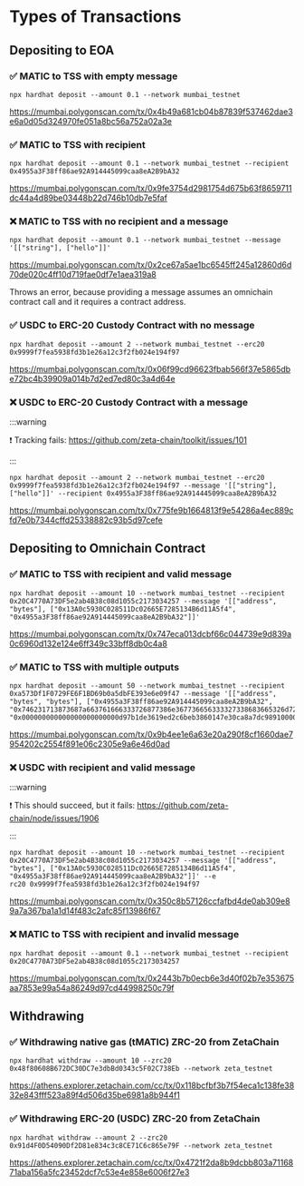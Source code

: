 # Types of Transactions

## Depositing to EOA

### ✅ MATIC to TSS with empty message

```
npx hardhat deposit --amount 0.1 --network mumbai_testnet
```

https://mumbai.polygonscan.com/tx/0x4b49a681cb04b87839f537462dae3e6a0d05d324970fe051a8bc56a752a02a3e

### ✅ MATIC to TSS with recipient

```
npx hardhat deposit --amount 0.1 --network mumbai_testnet --recipient 0x4955a3F38ff86ae92A914445099caa8eA2B9bA32
```

https://mumbai.polygonscan.com/tx/0x9fe3754d2981754d675b63f8659711dc44a4d89be03448b22d746b10db7e5faf

### ❌ MATIC to TSS with no recipient and a message

```
npx hardhat deposit --amount 0.1 --network mumbai_testnet --message '[["string"], ["hello"]]'
```

https://mumbai.polygonscan.com/tx/0x2ce67a5ae1bc6545ff245a12860d6d70de020c4ff10d719fae0df7e1aea319a8

Throws an error, because providing a message assumes an omnichain contract call
and it requires a contract address.

### ✅ USDC to ERC-20 Custody Contract with no message

```
npx hardhat deposit --amount 2 --network mumbai_testnet --erc20 0x9999f7fea5938fd3b1e26a12c3f2fb024e194f97
```

https://mumbai.polygonscan.com/tx/0x06f99cd96623fbab566f37e5865dbe72bc4b39909a014b7d2ed7ed80c3a4d64e

### ❌ USDC to ERC-20 Custody Contract with a message

:::warning

❗ Tracking fails: https://github.com/zeta-chain/toolkit/issues/101

:::

```
npx hardhat deposit --amount 2 --network mumbai_testnet --erc20 0x9999f7fea5938fd3b1e26a12c3f2fb024e194f97 --message '[["string"], ["hello"]]' --recipient 0x4955a3F38ff86ae92A914445099caa8eA2B9bA32
```

https://mumbai.polygonscan.com/tx/0x775fe9b1664813f9e54286a4ec889cfd7e0b7344cffd25338882c93b5d97cefe

## Depositing to Omnichain Contract

### ✅ MATIC to TSS with recipient and valid message

```
npx hardhat deposit --amount 10 --network mumbai_testnet --recipient 0x20C4770A73DF5e2ab4B38c08d1055c2173034257 --message '[["address", "bytes"], ["0x13A0c5930C028511Dc02665E7285134B6d11A5f4", "0x4955a3F38ff86ae92A914445099caa8eA2B9bA32"]]'
```

https://mumbai.polygonscan.com/tx/0x747eca013dcbf66c044739e9d839a0c6960d132e124e6ff349c33bff8db0c4a8

### ✅ MATIC to TSS with multiple outputs

```
npx hardhat deposit --amount 50 --network mumbai_testnet --recipient 0xa573Df1F0729FE6F1BD69b0a5dbFE393e6e09f47 --message '[["address", "bytes", "bytes"], ["0x4955a3F38ff86ae92A914445099caa8eA2B9bA32", "0x746231713873687a663761666333726877386e367736656333327338683665326d727730373764306767", "0x000000000000000000000000d97b1de3619ed2c6beb3860147e30ca8a7dc989100000000000000000000000065a45c57636f9bcced4fe193a602008578bca90b"]]'
```

https://mumbai.polygonscan.com/tx/0x9b4ee1e6a63e20a290f8cf1660dae7954202c2554f891e06c2305e9a6e46d0ad

### ❌ USDC with recipient and valid message

:::warning

❗ This should succeed, but it fails:
https://github.com/zeta-chain/node/issues/1906

:::

```
npx hardhat deposit --amount 10 --network mumbai_testnet --recipient 0x20C4770A73DF5e2ab4B38c08d1055c2173034257 --message '[["address", "bytes"], ["0x13A0c5930C028511Dc02665E7285134B6d11A5f4", "0x4955a3F38ff86ae92A914445099caa8eA2B9bA32"]]' --e
rc20 0x9999f7fea5938fd3b1e26a12c3f2fb024e194f97
```

https://mumbai.polygonscan.com/tx/0x350c8b57126ccfafbd4de0ab309e89a7a367ba1a1d14f483c2afc85f13986f67

### ❌ MATIC to TSS with recipient and invalid message

```
npx hardhat deposit --amount 0.1 --network mumbai_testnet --recipient 0x20C4770A73DF5e2ab4B38c08d1055c2173034257
```

https://mumbai.polygonscan.com/tx/0x2443b7b0ecb6e3d40f02b7e353675aa7853e99a54a86249d97cd44998250c79f

## Withdrawing

### ✅ Withdrawing native gas (tMATIC) ZRC-20 from ZetaChain

```
npx hardhat withdraw --amount 10 --zrc20 0x48f80608B672DC30DC7e3dbBd0343c5F02C738Eb --network zeta_testnet
```

https://athens.explorer.zetachain.com/cc/tx/0x118bcfbf3b7f54eca1c138fe3832e843fff523a89f4d506d35be6981a8b944f1

### ✅ Withdrawing ERC-20 (USDC) ZRC-20 from ZetaChain

```
npx hardhat withdraw --amount 2 --zrc20 0x91d4F0D54090Df2D81e834c3c8CE71C6c865e79F --network zeta_testnet
```

https://athens.explorer.zetachain.com/cc/tx/0x4721f2da8b9dcbb803a7116871aba156a5fc23452dcf7c53e4e858e6006f27e3
